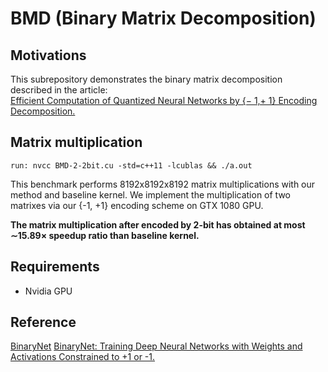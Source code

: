 # BMD (Binary Matrix Decomposition)
## Motivations

This subrepository demonstrates the binary matrix decomposition described in the article:  
[Efficient Computation of Quantized Neural Networks by {− 1,+ 1} Encoding Decomposition.](https://openreview.net/pdf?id=rylfIYoucQ)

##  Matrix multiplication

<p><code>run: nvcc BMD-2-2bit.cu -std=c++11 -lcublas && ./a.out </code></p>

This benchmark performs 8192x8192x8192 matrix multiplications with our method and baseline kernel.
We implement the multiplication of two matrixes via our {-1, +1} encoding scheme on GTX 1080 GPU. 

**The matrix multiplication after encoded by 2-bit has obtained at most ∼15.89× speedup ratio than baseline kernel.**

## Requirements 
* Nvidia GPU

## Reference
[BinaryNet](https://github.com/MatthieuCourbariaux/BinaryNet)
[BinaryNet: Training Deep Neural Networks with Weights and Activations Constrained to +1 or -1.](http://arxiv.org/abs/1602.02830)
